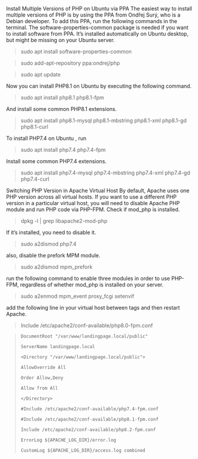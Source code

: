 Install Multiple Versions of PHP on Ubuntu via PPA
The easiest way to install multiple versions of PHP is by using the PPA from Ondřej Surý, who is a Debian developer. To add this PPA, run the following commands in the terminal. The software-properties-common package is needed if you want to install software from PPA. It’s installed automatically on Ubuntu desktop, but might be missing on your Ubuntu server.

> sudo apt install software-properties-common

> sudo add-apt-repository ppa:ondrej/php

> sudo apt update

Now you can install PHP8.1 on Ubuntu by executing the following command.

> sudo  apt install php8.1 php8.1-fpm 

And install some common PHP8.1 extensions.

> sudo apt install php8.1-mysql php8.1-mbstring php8.1-xml php8.1-gd php8.1-curl

To install PHP7.4 on Ubuntu , run

> sudo apt install php7.4 php7.4-fpm

Install some common PHP7.4 extensions.

> sudo apt install php7.4-mysql php7.4-mbstring php7.4-xml php7.4-gd php7.4-curl

Switching PHP Version in Apache Virtual Host
By default, Apache uses one PHP version across all virtual hosts.
If you want to use a different PHP version in a particular virtual host, 
you will need to disable Apache PHP module and run PHP code via PHP-FPM. Check if mod_php is installed.

> dpkg -l | grep libapache2-mod-php


If it’s installed, you need to disable it.

>sudo a2dismod php7.4


also, disable the prefork MPM module.

> sudo a2dismod mpm_prefork

run the following command to enable three modules in order to use PHP-FPM, regardless of whether mod_php is installed on your server.

>sudo a2enmod mpm_event proxy_fcgi setenvif

add the following line in your virtual host between <VirtualHost> tags and then restart Apache.

> Include /etc/apache2/conf-available/php8.0-fpm.conf

>`DocumentRoot "/var/www/landingpage.local/public"`
> 
>`ServerName landingpage.local`
> 
>`<Directory "/var/www/landingpage.local/public">`
> 
>`AllowOverride All`
> 
>`Order Allow,Deny`
> 
>`Allow from All`
>
>`</Directory>`
>
>`#Include /etc/apache2/conf-available/php7.4-fpm.conf`
> 
>`#Include /etc/apache2/conf-available/php8.1-fpm.conf`
>
>`Include /etc/apache2/conf-available/php8.2-fpm.conf`
>
>`ErrorLog ${APACHE_LOG_DIR}/error.log`
>
>`CustomLog ${APACHE_LOG_DIR}/access.log combined`